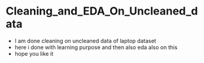 # Cleaning_and_EDA_On_Uncleaned_data
- I am done cleaning on uncleaned data of laptop dataset
- here i done with learning purpose and then also eda also on this
- hope you like it 
